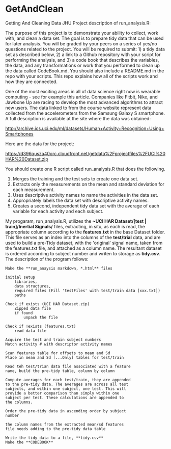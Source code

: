 GetAndClean
===========


Getting And Cleaning Data JHU Project description of run_analysis.R:

The purpose of this project is to demonstrate your ability to collect, work with, and clean a data set. The goal is to prepare tidy data that can be used for later analysis. You will be graded by your peers on a series of yes/no questions related to the project. You will be required to submit: 1) a tidy data set as described below, 2) a link to a Github repository with your script for performing the analysis, and 3) a code book that describes the variables, the data, and any transformations or work that you performed to clean up the data called CodeBook.md. You should also include a README.md in the repo with your scripts. This repo explains how all of the scripts work and how they are connected.

One of the most exciting areas in all of data science right now is wearable computing - see for example this article. Companies like Fitbit, Nike, and Jawbone Up are racing to develop the most advanced algorithms to attract new users. The data linked to from the course website represent data collected from the accelerometers from the Samsung Galaxy S smartphone. A full description is available at the site where the data was obtained:

 http://archive.ics.uci.edu/ml/datasets/Human+Activity+Recognition+Using+Smartphones

 Here are the data for the project:

 https://d396qusza40orc.cloudfront.net/getdata%2Fprojectfiles%2FUCI%20HAR%20Dataset.zip

 You should create one R script called run_analysis.R that does the following.

 1. Merges the training and the test sets to create one data set.
 2. Extracts only the measurements on the mean and standard deviation for each measurement.
 3. Uses descriptive activity names to name the activities in the data set.
 4. Appropriately labels the data set with descriptive activity names.
 5. Creates a second, independent tidy data set with the average of each variable for each activity and each subject.
 
 My progaram, run_analysis.R, utilizes the **~UCI HAR Dataset/[test | train]/Inertial Signals/** files, extracting, 
 in situ, as each is read, the appropriate column according to the **features.txt** in the base Dataset folder. This
 file serves as an index into the columns of the **test/trial** data, and are used to build a pre-Tidy dataset, with
 the 'original' signal name, taken from the features.txt file, and attached as a column name. The
 resultant dataset is ordered according to subject number and writen to storage as **tidy.csv**. The description of
 the program follows:
 
    Make the **run_anaysis markdown, *.html** files
    
    initial setup 
        libraries, 
        data structures, 
        required files (Fill 'testFiles' with test/train data [xxx.txt]) 
        paths
        
    Check if exists (UCI HAR Dataset.zip)
        Zipped data file
        if found
            unpack the file
            
    Check if !exists (features.txt)
        read data file
        
    Acquire the test and train subject numbers
    Match activity # with descriptor activity names
    
    Scan features table for offsets to mean and Sd
    Place in mean and Sd [...Only] tables for test/train
    
    Read teh test/trian data file associated with a feature
    name, build the pre-tidy table, column by column
    
    Compute averages for each test/train, they are appended
    to the pre-tidy data. The averages are across all test
    subjects, and within one subject, one test. This will
    provide a better comparison than simply within one 
    subject per test. These calculations are appended to
    the columns.
    
    Order the pre-tidy data in ascending order by subject 
    number
    
    the column names from the extracted mean/sd features
    file needs adding to the pre-tidy data table
    
    Write the tidy data to a file, **tidy.csv**
    Make the **CODEBOOK**
    
    
